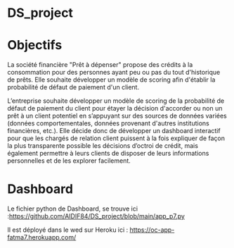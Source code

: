 # DS_project
# Objectifs
La société financière "Prêt à dépenser" propose des crédits à la consommation pour des personnes ayant peu ou pas du tout d'historique de prêts. Elle souhaite développer un modèle de scoring afin d'établir la probabilité de défaut de paiement d'un client.

L’entreprise souhaite développer un modèle de scoring de la probabilité de défaut de paiement du client pour étayer la décision d'accorder ou non un prêt à un client potentiel en s’appuyant sur des sources de données variées (données comportementales, données provenant d'autres institutions financières, etc.).
Elle décide donc de développer un dashboard interactif pour que les chargés de relation client puissent à la fois expliquer de façon la plus transparente possible les décisions d’octroi de crédit, mais également permettre à leurs clients de disposer de leurs informations personnelles et de les explorer facilement.

# Dashboard

Le fichier python de Dashboard, se trouve ici :https://github.com/AIDIF84/DS_project/blob/main/app_p7.py 

Il est déployé dans le wed sur Heroku ici : https://oc-app-fatma7.herokuapp.com/
